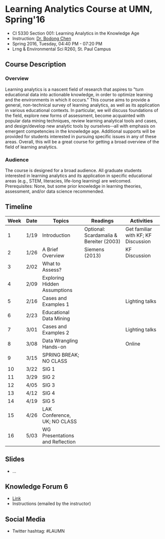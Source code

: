 # Learning Analytics Course at UMN, Spring'16

- CI 5330 Section 001: Learning Analytics in the Knowledge Age
- Instruction: [Dr. Bodong Chen](http://meefen.github.io/)
- Spring 2016, Tuesday, 04:40 PM - 07:20 PM
- Lrng & Environmental Sci R260, St. Paul Campus

## Course Description

### Overview

Learning analytics is a nascent field of research that aspires to "turn educational data into actionable knowledge, in order to optimize learning and the environments in which it occurs." This course aims to provide a general, non-technical survey of learning analytics, as well as its application in various educational contexts. In particular, we will discuss foundations of the field, explore new forms of assessment, become acquainted with popular data mining techniques, review learning analytical tools and cases, and design/develop new analytic tools by ourselves--all with emphasis on emergent competencies in the knowledge age. Additional supports will be provided for students interested in pursuing specific issues in any of these areas. Overall, this will be a great course for getting a broad overview of the field of learning analytics.

### Audience
The course is designed for a broad audience. All graduate students interested in learning analytics and its application in specific educational areas (e.g., STEM, literacies, life-long learning) are welcomed. Prerequisites: None, but some prior knowledge in learning theories, assessment, and/or data science recommended.

## Timeline

| Week | Date | Topics                          | Readings                                | Activities                          |
|------|------|---------------------------------|-----------------------------------------|-------------------------------------|
| 1    | 1/19 | Introduction                    | Optional: Scardamalia & Bereiter (2003) | Get familiar with KF; KF Discussion |
| 2    | 1/26 | A Brief Overview                | Siemens (2013)                          | KF Discussion                       |
| 3    | 2/02 | What to Assess?                 |                                         |                                     |
| 4    | 2/09 | Exploring Hidden Assumptions    |                                         |                                     |
| 5    | 2/16 | Cases and Examples 1            |                                         | Lighting talks                      |
| 6    | 2/23 | Educational Data Mining         |                                         |                                     |
| 7    | 3/01 | Cases and Examples 2            |                                         | Lighting talks                      |
| 8    | 3/08 | Data Wrangling Hands-on         |                                         | Online                              |
| 9    | 3/15 | SPRING BREAK; NO CLASS          |                                         |                                     |
| 10   | 3/22 | SIG 1                           |                                         |                                     |
| 11   | 3/29 | SIG 2                           |                                         |                                     |
| 12   | 4/05 | SIG 3                           |                                         |                                     |
| 13   | 4/12 | SIG 4                           |                                         |                                     |
| 14   | 4/19 | SIG 5                           |                                         |                                     |
| 15   | 4/26 | LAK Conference, UK; NO CLASS    |                                         |                                     |
| 16   | 5/03 | WG Presentations and Reflection |                                         |                                     |
## Slides

- ...

## Knowledge Forum 6
- [Link](http://bit.ly/kf-6)
- Instructions (emailed by the instructor)

## Social Media
- Twitter hashtag: #LAUMN
